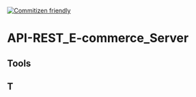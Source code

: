 [![Commitizen friendly](https://img.shields.io/badge/commitizen-friendly-brightgreen.svg)](http://commitizen.github.io/cz-cli/)

# API-REST_E-commerce_Server

## Tools

## T